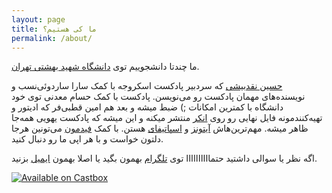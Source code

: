 ```yaml
---
layout: page
title: ما کی هستیم؟
permalink: /about/
---
```


ما چندتا دانشجوییم توی [دانشگاه شهید بهشتی تهران](http://sbu.ac.ir).


[حسین نقدبیشی](https://naghdbishi.ir) که سردبیر پادکست اسکروجه با کمک سارا ساردوئی‌نسب و نویسنده‌های مهمان پادکست رو می‌نویسن. پادکست با کمک حسام معدنی توی خود دانشگاه با کمترین امکانات ;) ضبط میشه و بعد هم امین قطبی‌فر که ادیتور و تهیه‌کنندمونه فایل نهایی رو روی [انکر](https://anchor.fm/scroogepodcast) منتشر میکنه و این میشه که پادکست یهویی همه‌جا ظاهر میشه. مهم‌ترین‌هاش [آیتونز](https://podcasts.apple.com/us/podcast/scrooge-podcast/id1490845003) و [اسپاتیفای‌](https://open.spotify.com/show/0gw2OGlLSYWYHVdlqYO2ci?si=nxsUFcBISnGe-MnZgga9xQ) هستن. با کمک [فیدمون](https://anchor.fm/s/115e28cc/podcast/rss) می‌تونین هرجا دلتون خواست و با هر اپی ما رو دنبال کنید.

اگه نظر یا سوالی داشتید حتماااااااااا توی [تلگرام](https://t.me/scroogepod) بهمون بگید یا اصلا بهمون [ایمیل](mailto:scroogepodcast@gmail.com) بزنید.


[![Available on Castbox][image]][hyperlink]

  [hyperlink]: https://castbox.fm/channel/Scrooge-Podcast-|-%D8%A7%D8%B3%DA%A9%D8%B1%D9%88%D8%AC-%D9%BE%D8%A7%D8%AF%DA%A9%D8%B3%D8%AA-id2499060?country=ir
  [image]: https://s3.castbox.fm/wp-content/uploads/2018/12/dF7KDUe1_C042VqUJK0kQRWR2fldOwM7_hlRFKBZ5azL_5-gacUNey4Llv313WeAcXFg1Dw_l7wEpVD_gAV7xrGS8FbCyesK8V48bEJqGeOFasct2YhVfo9S_kAlOXbQqRLpjM5.png (CastBox)

